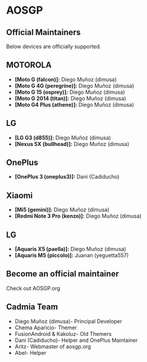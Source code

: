 AOSGP
===============

Official Maintainers
--------------------
Below devices are officially supported.

MOTOROLA
--------
* __[Moto G (falcon)]:__ Diego Muñoz (dimusa)
* __[Moto G 4G (peregrine)]:__ Diego Muñoz (dimusa)
* __[Moto G 15 (osprey)]:__ Diego Muñoz (dimusa)
* __[Moto G 2014 (titan)]:__ Diego Muñoz (dimusa)
* __[Moto G4 Plus (athene)]:__ Diego Muñoz (dimusa)

LG
--------
* __[LG G3 (d855)]:__ Diego Muñoz (dimusa)
* __[Nexus 5X (bullhead)]:__ Diego Muñoz (dimusa)

OnePlus
--------
* __[OnePlus 3 (oneplus3)]:__ Dani (Cadiducho)

Xiaomi
--------
* __[Mi5 (gemini)]:__ Diego Muñoz (dimusa)
* __[Redmi Note 3 Pro (kenzo)]:__ Diego Muñoz (dimusa)

LG
--------
* __[Aquaris X5 (paella)]:__ Diego Muñoz (dimusa)
* __[Aquaris M5 (piccolo)]:__ Juanan (yeguetta557)



Become an official maintainer
-----------------------------
Check out AOSGP.org


Cadmia Team
---------
* Diego Muñoz (dimusa)- Principal Developer
* Chema Aparicio- Themer
* FusionAndroid & Kakoluz- Old Themers
* Dani (Cadiducho)- Helper and OnePlus Maintainer
* Aritz- Webmaster of aosgp.org
* Abel- Helper
